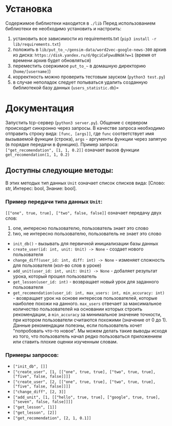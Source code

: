 # Установка
Содержимое библиотеки находится в `./lib`
Перед использованием библиотеки ее необходимо установить и настроить:
1. установить все зависимости из requirements.txt (`pip3 install -r lib/requirements.txt`)
2. положить в `lib/put_to_~/gensim-data/word2vec-google-news-300` архив из диска: `https://disk.yandex.ru/d/0gciCaFpwuBNdA?w=1` (время от времени архив будет обновляться)
3. переместить соержимое `put_to_~` в домашную директорию (`home/[username]`)
4. корректность можно проверить тестовым зауском (`python3 test.py`)
5. в случае неполадок следует попываться удалить созданную библиотекой базу данных (`users_statistic.db`)=

# Документация
Запустить tcp-сервер (`python3 server.py`). Общение с сервером происходит синхронно через запросы. В качестве запроса необходимо отправить строку вида: `[func, [args]]`, где `func` соответствует имя вызываемой функции (строка), `args` - аргументы функции через запятую (в порядке передачи в функцию).
Пример запроса:
`["get_recomendation", [1, 1, 0.2]]` означает вызов функции `get_recomendation(1, 1, 0.2)`

## Доступны следующие методы:
В этих методых тип данных `Unit` означает список списков вида: [Слово: str, Интерес: bool, Знание: bool].

### Пример передачи типа данных `Unit`:
`[["one", true, true], ["two", false, false]]` означает передачу двух слов:
1) one, интересно пользователю, пользователь знает это слово
2) two, не интересно пользователю, пользователь не знает это слово

* `init_db()` - вызывать для первичной инициализации базы данных
* `create_user(id: int, unit: Unit) -> None` - создает нового пользователя
* `change_diff(user_id: int, diff: int) -> None` - изменяет сложность для пользователя (кол-во слов в уроке)
* `add_unit(user_id: int, unit: Unit) -> None` - добаляет результат урока, который прошел пользователь
* `get_lesson(user_id: int)` - возвращает новый урок для заданного пользователя
* `get_recomendation(user_id: int, max_users: int, min_accuracy: int)` - возвращает урок на основе интересов пользователей, которые наиболее похожи на данного. `max_users` отвечает за максимальное количество пользователей на основании которых строить рекомендации, а `min_accuracy` за минимальное значение точности, при котором пользователи считаются похожими (значение от 0 до 1). Данные рекомендации полезны, если пользователь хочет "попробовать что-то новое". Мы можем делать такие выводы исходя из того, что пользователь начал редко пользоваться приложением или ставить плохие оценки изученным словам.

### Примеры запросов:
* `["init_db", []]`
* `["create_user", [1, [["one", true, true], ["two", true, true], ["five", false, false]]]]`
* `["create_user", [2, [["one", true, true], ["two", true, true], ["five", false, false]]]]`
* `["change_diff", [2, 3]]`
* `["add_unit", [1, [["hello", true, true], ["google", true, true], ["seven", false, false]]]]`
* `["get_lesson", [1]]`
* `["get_lesson", [2]]`
* `["get_recomendation", [2, 1, 0.1]]`